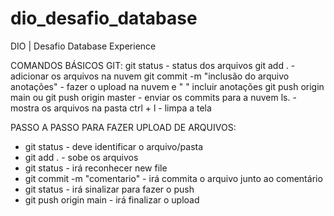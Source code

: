# dio_desafio_database
DIO | Desafio Database Experience

COMANDOS BÁSICOS GIT:
git status - status dos arquivos
git add . - adicionar os arquivos na nuvem
git commit -m "inclusão do arquivo anotações" - fazer o upload na nuvem e " " incluir anotações
git push origin main ou git push origin master - enviar os commits para a nuvem
ls. - mostra os arquivos na pasta
ctrl + l - limpa a tela


PASSO A PASSO PARA FAZER UPLOAD DE ARQUIVOS:
- git status -  deve identificar o arquivo/pasta 
- git add . - sobe os arquivos
- git status - irá reconhecer new file
- git commit -m "comentario" - irá commita o arquivo junto ao comentário
- git status - irá sinalizar para fazer o push
- git push origin main - irá finalizar o upload